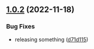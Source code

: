 ## [1.0.2](https://github.com/marius321967/semantic-release-sample/compare/v1.0.1...v1.0.2) (2022-11-18)


### Bug Fixes

* releasing something ([d71d115](https://github.com/marius321967/semantic-release-sample/commit/d71d1154eb63e0ec44c5be7e191dd0dbb317fd71))
